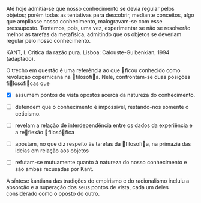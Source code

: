 

Até hoje admitia-se que nosso conhecimento se devia regular pelos objetos; porém todas as tentativas para descobrir, mediante conceitos, algo que ampliasse nosso conhecimento, malogravam-se com esse pressuposto. Tentemos, pois, uma vez, experimentar se não se resolverão melhor as tarefas da metafísica, admitindo que os objetos se deveriam regular pelo nosso conhecimento.

KANT, I. Crítica da razão pura. Lisboa: Calouste-Gulbenkian, 1994 (adaptado).

O trecho em questão é uma referência ao que ficou conhecido como revolução copernicana na filosofia. Nele, confrontam-se duas posições filosóficas que



- [x] assumem pontos de vista opostos acerca da natureza do conhecimento.
- [ ] defendem que o conhecimento é impossível, restando-nos somente o ceticismo.
- [ ] revelam a relação de interdependência entre os dados da experiência e a reflexão filosófica
- [ ] apostam, no que diz respeito às tarefas da filosofia, na primazia das ideias em relação aos objetos
- [ ] refutam-se mutuamente quanto à natureza do nosso conhecimento e são ambas recusadas por Kant.


A síntese kantiana das tradições do empirismo e do racionalismo incluiu a absorção e a superação dos seus pontos de vista, cada um deles considerado como o oposto do outro.

        